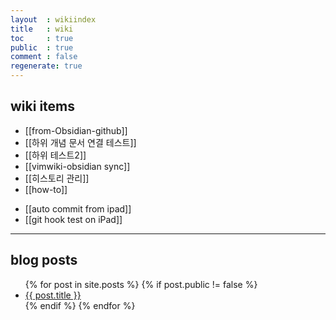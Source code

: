 ```yaml
---
layout  : wikiindex
title   : wiki
toc     : true
public  : true
comment : false
regenerate: true
---
```


## wiki items

* [[from-Obsidian-github]]
* [[하위 개념 문서 연결 테스트]]
* [[하위 테스트2]]
* [[vimwiki-obsidian sync]]
* [[히스토리 관리]]
* [[how-to]]
- [[auto commit from ipad]]
- [[git hook test on iPad]]

---

## blog posts
<div>
    <ul>
{% for post in site.posts %}
    {% if post.public != false %}
        <li>
            <a class="post-link" href="{{ post.url | prepend: site.baseurl }}">
                {{ post.title }}
            </a>
        </li>
    {% endif %}
{% endfor %}
    </ul>
</div>
